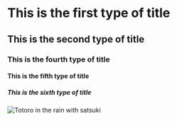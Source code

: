 # This is the first type of title 
## This is the second type of title 
### This is the fourth type of title
#### This is the fifth type of title
##### This is the sixth type of title

![Totoro in the rain with satsuki](https://www.maison-ghibli.com/c/1427-category_default/mon-voisin-totoro.jpg)
